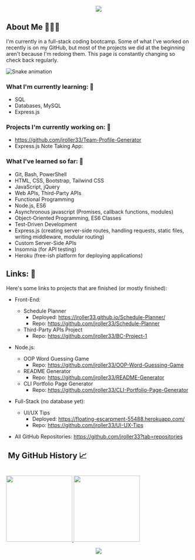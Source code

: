 <p align="center">
  <img src="https://capsule-render.vercel.app/api?&animation=fadeIn&type=waving&color=0:2BC2D2,100:060621&height=200"/>
</p>
<!-- 
<h1 align="center">
  
</h1> -->



<h2>About Me 👨🏻‍💻 </h2>

I'm currently in a full-stack coding bootcamp. Some of what I've worked on recently is on my GitHub, but most of the projects we did at the beginning aren't because I'm redoing them. This page is constantly changing so check back regularly.


![Snake animation](https://github.com/thepiyushmalhotra/thepiyushmalhotra/blob/output/github-contribution-grid-snake.svg)

<!-- ```yaml -->

<h3>What I'm currently learning: 🔭</h3>

- SQL
- Databases, MySQL
- Express.js

<h3>Projects I'm currently working on: 🚧</h3>

- https://github.com/jroller33/Team-Profile-Generator
- Express.js Note Taking App: 

<h3>What I've learned so far: 🧠</h3>

- Git, Bash, PowerShell
- HTML, CSS, Bootstrap, Tailwind CSS
- JavaScript, jQuery
- Web APIs, Third-Party APIs
- Functional Programming
- Node.js, ES6
- Asynchronous javascript (Promises, callback functions, modules)
- Object-Oriented Programming, ES6 Classes
- Test-Driven Development
- Express.js (creating server-side routes, handling requests, static files, writing middleware, modular routing)
- Custom Server-Side APIs
- Insomnia (for API testing)
- Heroku (free-ish platform for deploying applications)

  
<h2>Links: 🔗</h3>
Here's some links to projects that are finished (or mostly finished):<br/>

- Front-End:
  - Schedule Planner
    - Deployed: https://jroller33.github.io/Schedule-Planner/
    - Repo: https://github.com/jroller33/Schedule-Planner
  - Third-Party APIs Project
    - Repo: https://github.com/jroller33/BC-Project-1

  <!-- - Weather Dashboard (under development)
    - https://github.com/jroller33/Weather-Dashboard -->

- Node.js:
  - OOP Word Guessing Game
    - Repo: https://github.com/jroller33/OOP-Word-Guessing-Game
  - README Generator
    - Repo: https://github.com/jroller33/README-Generator
  - CLI Portfolio Page Generator
    - Repo: https://github.com/jroller33/CLI-Portfolio-Page-Generator

- Full-Stack (no database yet):
  - UI/UX Tips
    - Deployed: https://floating-escarpment-55488.herokuapp.com/
    - Repo: https://github.com/jroller33/UI-UX-Tips
  
- All GitHub Repositories:
  https://github.com/jroller33?tab=repositories
<!-- <h2> 🚀 &nbsp;Some Tools I Have Used and Learned</h2> -->


<h2>&nbsp;My GitHub History 📈 </h2><br/>


<a href="https://github.com/jroller33">
  <img height="180em" src="https://github-readme-stats.vercel.app/api/top-langs/?username=jroller33&theme=tokyonight&layout=compact" />
  <img height="180em" src="https://github-readme-stats.vercel.app/api?username=jroller33&theme=tokyonight&show_icons=true&count_private=true&hide=prs,issues,contribs" />
</a>

<!-- [![Readme Card](https://github-readme-stats.vercel.app/api/pin/?username=jroller33&repo=team-profile-generator&theme=tokyonight)](https://github.com/jroller33/Team-Profile-Generator)
 -->


  
<p align="center">
  <img src="https://capsule-render.vercel.app/api?type=waving&color=gradient&height=100&section=footer"/>
</p>
<p></p>

<!-- 
<h1 style="color:red">RIP Itachi 🐐🔥🙏</h1>
<p align="center">
  <img src= "https://comicvine.gamespot.com/a/uploads/original/11113/111134319/5149017-9946625078-Itach.gif">
</p>

 -->

<!--
**jroller33/jroller33** is a ✨ _special_ ✨ repository because its `README.md` (this file) appears on your GitHub profile.

Here are some ideas to get you started:

-  I’m currently working on ...
- 🌱 I’m currently learning ...
- 👯 I’m looking to collaborate on ...
- 🤔 I’m looking for help with ...
- 💬 Ask me about ...
- 📫 How to reach me: ...
- 😄 Pronouns: ...
- ⚡ Fun fact: ...
-->

